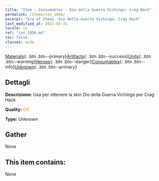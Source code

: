 ```yaml
---
title: "Item - Consumables - Dio della Guerra Vichingo: Crag Hack"
permalink: /Items/con_1056/
excerpt: "Era of Chaos  Dio della Guerra Vichingo: Crag Hack"
last_modified_at: 2021-03-31
locale: it
ref: "con_1056.md"
toc: false
classes: wide
---
```

 [Materials](/it/Items/){: .btn .btn--primary}[Artifacts](/it/Items/Artifacts/){: .btn .btn--success}[Units](/it/Items/Units/){: .btn .btn--warning}[Heroes](/it/Items/Heroes/){: .btn .btn--danger}[Consumables](/it/Items/Consumables/){: .btn .btn--info}[Unknown](/it/Items/Unknown/){: .btn .btn--primary}

## Dettagli
 **Descrizione:** Usa per ottenere la skin Dio della Guerra Vichingo per Crag Hack

 **Quality:** <span style="color: #FF8C00">OK</span>

 **Type:** Unknown

## Gather

  None

## This item contains:

  None


